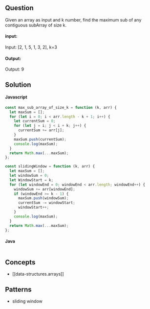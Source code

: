 
## Question

Given an array as input and k number, find the maximum sub of any contiguous subArray of size k.

#### input:

Input: [2, 1, 5, 1, 3, 2], k=3

#### Output:

Output: 9

## Solution

#### Javascript

```javascript
const max_sub_array_of_size_k = function (k, arr) {
  let maxSum = [];
  for (let i = 0; i < arr.length - k + 1; i++) {
    let currentSum = 0;
    for (let j = i; j < i + k; j++) {
      currentSum += arr[j];
    }
    maxSum.push(currentSum);
    console.log(maxSum);
  }
  return Math.max(...maxSum);
};

const slidingWindow = function (k, arr) {
  let maxSum = [];
  let windowSum = 0;
  let WindowStart = k;
  for (let windowEnd = 0; windowEnd < arr.length; windowEnd++) {
    windowSum += arr[windowEnd];
    if (windowEnd >= k - 1) {
      maxSum.push(windowSum);
      currentSum -= windowStart;
      windowStart++;
    }
    console.log(maxSum);
  }
  return Math.max(...maxSum);
};
```

#### Java

```java

```

## Concepts

- [[data-structures.arrays]]

## Patterns

- sliding window
